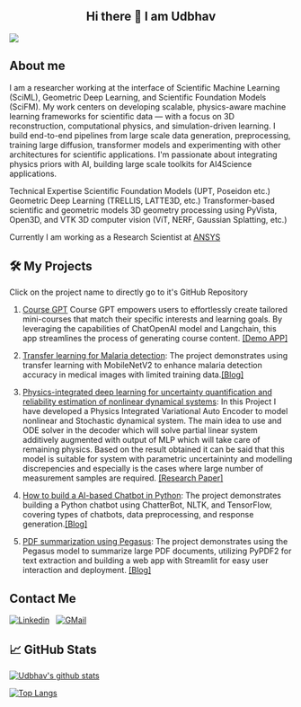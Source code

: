 <div align="center">

## Hi there 👋 I am Udbhav

</div>

![](https://komarev.com/ghpvc/?username=udbhavtripathi&color=blue)



<!--
**udbhavtripathi/udbhavtripathi** is a ✨ _special_ ✨ repository because its `README.md` (this file) appears on your GitHub profile.



- 🔭 I’m currently working on ...
- 🌱 I’m currently learning ...
- 👯 I’m looking to collaborate on ...
- 🤔 I’m looking for help with ...
- 💬 Ask me about ...
- 📫 How to reach me: ...
- 😄 Pronouns: ...
- ⚡ Fun fact: ...
-->


## About me
I am a researcher working at the interface of Scientific Machine Learning (SciML), Geometric Deep Learning, and Scientific Foundation Models (SciFM). My work centers on developing scalable, physics-aware machine learning frameworks for scientific data — with a focus on 3D reconstruction, computational physics, and simulation-driven learning. I build end-to-end pipelines from large scale data generation, preprocessing, training large diffusion, transformer models and experimenting with other architectures for scientific applications. I'm passionate about integrating physics priors with AI, building large scale toolkits for AI4Science applications.

Technical Expertise
Scientific Foundation Models (UPT, Poseidon etc.)
Geometric Deep Learning (TRELLIS, LATTE3D, etc.)
Transformer-based scientific and geometric models
3D geometry processing using PyVista, Open3D, and VTK
3D computer vision (ViT, NERF, Gaussian Splatting, etc.)

Currently I am working as a Research Scientist at [ANSYS](https://www.ansys.com/en-in)
## 🛠 My Projects
Click on the project name to directly go to it's GitHub Repository

1. [Course GPT](https://github.com/udbhavtripathi/Course_GPT)
Course GPT empowers users to effortlessly create tailored mini-courses that match their specific interests and learning goals. By leveraging the capabilities of ChatOpenAI model and Langchain, this app streamlines the process of generating course content. [[Demo APP]](https://coursegpt.streamlit.app/)

2. [Transfer learning for Malaria detection](https://github.com/udbhavtripathi/Transfer-Learning-for-Malaria-Detection): 
The project demonstrates using transfer learning with MobileNetV2 to enhance malaria detection accuracy in medical images with limited training data.[[Blog]](https://medium.com/@udbhav9696/transfer-learning-for-malaria-detection-345c3dd8fac0)

3. [Physics-integrated deep learning for uncertainty quantification and reliability estimation of nonlinear dynamical systems](https://github.com/udbhavtripathi/Physics-integrated-Variational-Auto-Encoder-PVAE-/tree/main): In this Project I have developed a Physics Integrated Variational Auto Encoder to model nonlinear and Stochastic dynamical system. The main idea to use and ODE solver in the decoder which will solve partial linear system additively augmented with output of MLP which will take care of remaining physics. Based on the result obtained it can be said that this model is suitable for system with parametric uncertaininty and modelling discrepencies and especially is the cases where large number of measurement samples are required.  [[Research Paper]](https://www.sciencedirect.com/science/article/pii/S0266892023000085)

4. [How to build a AI-based Chatbot in Python](https://github.com/udbhavtripathi/AI-chatbot-using-Python): 
The project demonstrates building a Python chatbot using ChatterBot, NLTK, and TensorFlow, covering types of chatbots, data preprocessing, and response generation.[[Blog]](https://medium.com/@udbhav9696/how-to-build-an-ai-based-chatbot-in-python-fec61c328907)



5. [PDF summarization using Pegasus](https://github.com/udbhavtripathi/PDF-summarization-using-Pegasus): 
The project demonstrates using the Pegasus model to summarize large PDF documents, utilizing PyPDF2 for text extraction and building a web app with Streamlit for easy user interaction and deployment. [[Blog]](https://medium.com/@udbhav9696/how-to-build-an-ai-based-chatbot-in-python-fec61c328907)



## Contact Me

[![Linkedin](https://img.shields.io/badge/LinkedIn-0077B5?style=for-the-badge&logo=linkedin&logoColor=white)](https://www.linkedin.com/in/udbhav-tripathi554388179/)
&nbsp;
[![GMail](https://img.shields.io/badge/Gmail-D14836?style=for-the-badge&logo=gmail&logoColor=white)](udbhav9696@gmail.com)



## 📈 GitHub Stats 

[![Udbhav's github stats](https://github-readme-stats.vercel.app/api?username=udbhavtripathi)](https://github.com/udbhavtripathi)

[![Top Langs](https://github-readme-stats.vercel.app/api/top-langs/?username=udbhavtripathi&layout=compact)](https://github.com/udbhavtripathi)





